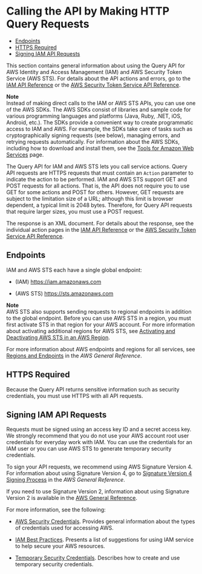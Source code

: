 # Calling the API by Making HTTP Query Requests<a name="programming"></a>


+ [Endpoints](#IAMEndpoints)
+ [HTTPS Required](#IAMHTTPSRequired)
+ [Signing IAM API Requests](#SigVersion)

This section contains general information about using the Query API for AWS Identity and Access Management \(IAM\) and AWS Security Token Service \(AWS STS\)\. For details about the API actions and errors, go to the [IAM API Reference](http://docs.aws.amazon.com/IAM/latest/APIReference/) or the [AWS Security Token Service API Reference](http://docs.aws.amazon.com/STS/latest/APIReference/)\. 

**Note**  
Instead of making direct calls to the IAM or AWS STS APIs, you can use one of the AWS SDKs\. The AWS SDKs consist of libraries and sample code for various programming languages and platforms \(Java, Ruby, \.NET, iOS, Android, etc\.\)\. The SDKs provide a convenient way to create programmatic access to IAM and AWS\. For example, the SDKs take care of tasks such as cryptographically signing requests \(see below\), managing errors, and retrying requests automatically\. For information about the AWS SDKs, including how to download and install them, see the [Tools for Amazon Web Services](http://aws.amazon.com/tools/) page\. 

The Query API for IAM and AWS STS lets you call service actions\. Query API requests are HTTPS requests that must contain an `Action` parameter to indicate the action to be performed\. IAM and AWS STS support GET and POST requests for all actions\. That is, the API does not require you to use GET for some actions and POST for others\. However, GET requests are subject to the limitation size of a URL; although this limit is browser dependent, a typical limit is 2048 bytes\. Therefore, for Query API requests that require larger sizes, you must use a POST request\. 

The response is an XML document\. For details about the response, see the individual action pages in the [IAM API Reference](http://docs.aws.amazon.com/IAM/latest/APIReference/) or the [AWS Security Token Service API Reference](http://docs.aws.amazon.com/STS/latest/APIReference/)\.

## Endpoints<a name="IAMEndpoints"></a>

IAM and AWS STS each have a single global endpoint:

+ \(IAM\) [https://iam\.amazonaws\.com](https://iam.amazonaws.com)

+ \(AWS STS\) [https://sts\.amazonaws\.com](https://sts.amazonaws.com)

**Note**  
AWS STS also supports sending requests to regional endpoints in addition to the global endpoint\. Before you can use AWS STS in a region, you must first activate STS in that region for your AWS account\. For more information about activating additional regions for AWS STS, see [Activating and Deactivating AWS STS in an AWS Region](id_credentials_temp_enable-regions.md)\.

For more information about AWS endpoints and regions for all services, see [Regions and Endpoints](http://docs.aws.amazon.com/general/latest/gr/index.html?rande.html) in the *AWS General Reference*\. 

## HTTPS Required<a name="IAMHTTPSRequired"></a>

Because the Query API returns sensitive information such as security credentials, you must use HTTPS with all API requests\. 

## Signing IAM API Requests<a name="SigVersion"></a>

Requests must be signed using an access key ID and a secret access key\. We strongly recommend that you do not use your AWS account root user credentials for everyday work with IAM\. You can use the credentials for an IAM user or you can use AWS STS to generate temporary security credentials\.

To sign your API requests, we recommend using AWS Signature Version 4\. For information about using Signature Version 4, go to [Signature Version 4 Signing Process](http://docs.aws.amazon.com/general/latest/gr/signature-version-4.html) in the *AWS General Reference*\. 

If you need to use Signature Version 2, information about using Signature Version 2 is available in the [AWS General Reference](http://docs.aws.amazon.com/general/latest/gr/signing_aws_api_requests.html)\.

For more information, see the following:

+  [AWS Security Credentials](http://docs.aws.amazon.com/general/latest/gr/aws-security-credentials.html)\. Provides general information about the types of credentials used for accessing AWS\. 

+ [IAM Best Practices](best-practices.md)\. Presents a list of suggestions for using IAM service to help secure your AWS resources\. 

+ [Temporary Security Credentials](id_credentials_temp.md)\. Describes how to create and use temporary security credentials\. 